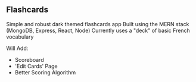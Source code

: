 ## Flashcards
Simple and robust dark themed flashcards app
Built using the MERN stack (MongoDB, Express, React, Node)
Currently uses a "deck" of basic French vocabulary

Will Add:
* Scoreboard
* 'Edit Cards' Page
* Better Scoring Algorithm